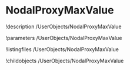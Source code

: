 <!-- MOOSE Documentation Stub: Remove this when content is added. -->

# NodalProxyMaxValue
!description /UserObjects/NodalProxyMaxValue

!parameters /UserObjects/NodalProxyMaxValue

!listingfiles /UserObjects/NodalProxyMaxValue

!childobjects /UserObjects/NodalProxyMaxValue
